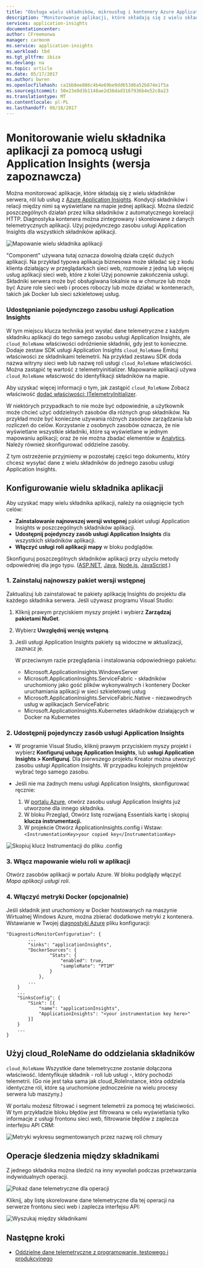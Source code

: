 ```yaml
---
title: "Obsługa wielu składników, mikrousług i kontenery Azure Application Insights | Dokumentacja firmy Microsoft"
description: "Monitorowanie aplikacji, które składają się z wielu składników lub ról, wydajności i użycia."
services: application-insights
documentationcenter: 
author: CFreemanwa
manager: carmonm
ms.service: application-insights
ms.workload: tbd
ms.tgt_pltfrm: ibiza
ms.devlang: na
ms.topic: article
ms.date: 05/17/2017
ms.author: bwren
ms.openlocfilehash: ca1bb8ee886c4b4e69be9dd653d6a52b874e1f5a
ms.sourcegitcommit: 50e23e8d3b1148ae2d36dad3167936b4e52c8a23
ms.translationtype: MT
ms.contentlocale: pl-PL
ms.lasthandoff: 08/18/2017
---
```

# <a name="monitor-multi-component-applications-with-application-insights-preview"></a>Monitorowanie wielu składnika aplikacji za pomocą usługi Application Insights (wersja zapoznawcza)

Można monitorować aplikacje, które składają się z wielu składników serwera, ról lub usług z [Azure Application Insights](app-insights-overview.md). Kondycji składników i relacji między nimi są wyświetlane na mapie jednej aplikacji. Można śledzić poszczególnych działań przez kilka składników z automatycznego korelacji HTTP. Diagnostyka kontenera można zintegrowany i skorelowane z danych telemetrycznych aplikacji. Użyj pojedynczego zasobu usługi Application Insights dla wszystkich składników aplikacji. 

![Mapowanie wielu składnika aplikacji](./media/app-insights-monitor-multi-role-apps/app-map.png)

"Component" używana tutaj oznacza dowolną działa część dużych aplikacji. Na przykład typowa aplikacja biznesowa może składać się z kodu klienta działający w przeglądarkach sieci web, rozmowie z jedną lub więcej usług aplikacji sieci web, które z kolei Użyj ponownie zakończenia usługi. Składniki serwera może być obsługiwana lokalnie na w chmurze lub może być Azure role sieci web i proces roboczy lub może działać w kontenerach, takich jak Docker lub sieci szkieletowej usług. 

### <a name="sharing-a-single-application-insights-resource"></a>Udostępnianie pojedynczego zasobu usługi Application Insights 

W tym miejscu klucza technika jest wysłać dane telemetryczne z każdym składniku aplikacji do tego samego zasobu usługi Application Insights, ale `cloud_RoleName` właściwości odróżnienie składniki, gdy jest to konieczne. Dodaje zestaw SDK usługi Application Insights `cloud_RoleName` Emituj właściwości ze składnikami telemetrii. Na przykład zestawu SDK doda nazwa witryny sieci web lub nazwę roli usługi `cloud_RoleName` właściwości. Można zastąpić tę wartość z telemetryinitializer. Mapowanie aplikacji używa `cloud_RoleName` właściwość do identyfikacji składników na mapie.

Aby uzyskać więcej informacji o tym, jak zastąpić `cloud_RoleName` Zobacz właściwość [dodać właściwości: ITelemetryInitializer](app-insights-api-filtering-sampling.md#add-properties-itelemetryinitializer).  

W niektórych przypadkach to nie może być odpowiednie, a użytkownik może chcieć użyć oddzielnych zasobów dla różnych grup składników. Na przykład może być konieczne używania różnych zasobów zarządzania lub rozliczeń do celów. Korzystanie z osobnych zasobów oznacza, że nie wyświetlane wszystkie składniki, które są wyświetlane w jednym mapowaniu aplikacji; oraz że nie można zbadać elementów w [Analytics](app-insights-analytics.md). Należy również skonfigurować oddzielne zasoby.

Z tym ostrzeżenie przyjmiemy w pozostałej części tego dokumentu, który chcesz wysyłać dane z wielu składników do jednego zasobu usługi Application Insights.

## <a name="configure-multi-component-applications"></a>Konfigurowanie wielu składnika aplikacji

Aby uzyskać mapy wielu składnika aplikacji, należy na osiągnięcie tych celów:

* **Zainstalowanie najnowszej wersji wstępnej** pakiet usługi Application Insights w poszczególnych składników aplikacji. 
* **Udostępnij pojedynczy zasób usługi Application Insights** dla wszystkich składników aplikacji.
* **Włączyć usługi roli aplikacji mapy** w bloku podglądów.

Skonfiguruj poszczególnych składników aplikacji przy użyciu metody odpowiedniej dla jego typu. ([ASP.NET](app-insights-asp-net.md), [Java](app-insights-java-get-started.md), [Node.js](app-insights-nodejs.md), [JavaScript](app-insights-javascript.md).)

### <a name="1-install-the-latest-pre-release-package"></a>1. Zainstaluj najnowszy pakiet wersji wstępnej

Zaktualizuj lub zainstalować te pakiety aplikację Insights do projektu dla każdego składnika serwera. Jeśli używasz programu Visual Studio:

1. Kliknij prawym przyciskiem myszy projekt i wybierz **Zarządzaj pakietami NuGet**. 
2. Wybierz **Uwzględnij wersję wstępną**.
3. Jeśli usługi Application Insights pakiety są widoczne w aktualizacji, zaznacz je. 

    W przeciwnym razie przeglądania i instalowania odpowiedniego pakietu:
    
    * Microsoft.ApplicationInsights.WindowsServer
    * Microsoft.ApplicationInsights.ServiceFabric - składników uruchomiony jako gość plików wykonywalnych i kontenery Docker uruchamiania aplikacji w sieci szkieletowej usług
    * Microsoft.ApplicationInsights.ServiceFabric.Native - niezawodnych usług w aplikacjach ServiceFabric
    * Microsoft.ApplicationInsights.Kubernetes składników działających w Docker na Kubernetes

### <a name="2-share-a-single-application-insights-resource"></a>2. Udostępnij pojedynczy zasób usługi Application Insights

* W programie Visual Studio, kliknij prawym przyciskiem myszy projekt i wybierz **Konfiguruj usługę Application Insights**, lub **usługi Application Insights > Konfiguruj**. Dla pierwszego projektu Kreator można utworzyć zasobu usługi Application Insights. W przypadku kolejnych projektów wybrać tego samego zasobu.
* Jeśli nie ma żadnych menu usługi Application Insights, skonfigurować ręcznie:

   1. W [portalu Azure](https://portal,azure.com), otwórz zasobu usługi Application Insights już utworzone dla innego składnika.
   2. W bloku Przegląd, Otwórz listę rozwijaną Essentials kartę i skopiuj **klucza instrumentacji.**
   3. W projekcie Otwórz ApplicationInsights.config i Wstaw:`<InstrumentationKey>your copied key</InstrumentationKey>`

![Skopiuj klucz Instrumentacji do pliku .config](./media/app-insights-monitor-multi-role-apps/copy-instrumentation-key.png)


### <a name="3-enable-multi-role-application-map"></a>3. Włącz mapowanie wielu roli w aplikacji

Otwórz zasobów aplikacji w portalu Azure. W bloku podglądy włączyć *Mapa aplikacji usługi roli*.

### <a name="4-enable-docker-metrics-optional"></a>4. Włączyć metryki Docker (opcjonalnie) 

Jeśli składnik jest uruchomiony w Docker hostowanych na maszynie Wirtualnej Windows Azure, można zbierać dodatkowe metryki z kontenera. Wstawianie w Twojej [diagnostyki Azure](../monitoring-and-diagnostics/azure-diagnostics.md) pliku konfiguracji:

```
"DiagnosticMonitorConfiguration": {
        ...
        "sinks": "applicationInsights",
        "DockerSources": {
                "Stats": {
                    "enabled": true,
                    "sampleRate": "PT1M"
                }
            },
        ...
    }
    ...   
    "SinksConfig": {
        "Sink": [{
            "name": "applicationInsights",
            "ApplicationInsights": "<your instrumentation key here>"
        }]
    }
    ...
}

```

## <a name="use-cloudrolename-to-separate-components"></a>Użyj cloud_RoleName do oddzielania składników

`cloud_RoleName` Wszystkie dane telemetryczne zostanie dołączona właściwość. Identyfikuje składnik - roli lub usługi -, który pochodzi telemetrii. (Go nie jest taka sama jak cloud_RoleInstance, która oddziela identyczne ról, które są uruchomione jednocześnie na wielu procesy serwera lub maszyny.)

W portalu możesz filtrować i segment telemetrii za pomocą tej właściwości. W tym przykładzie bloku błędów jest filtrowana w celu wyświetlania tylko informacje z usługi frontonu sieci web, filtrowanie błędów z zaplecza interfejsu API CRM:

![Metryki wykresu segmentowanych przez nazwę roli chmury](./media/app-insights-monitor-multi-role-apps/cloud-role-name.png)

## <a name="trace-operations-between-components"></a>Operacje śledzenia między składnikami

Z jednego składnika można śledzić na inny wywołań podczas przetwarzania indywidualnych operacji.


![Pokaż dane telemetryczne dla operacji](./media/app-insights-monitor-multi-role-apps/show-telemetry-for-operation.png)

Kliknij, aby listę skorelowane dane telemetryczne dla tej operacji na serwerze frontonu sieci web i zaplecza interfejsu API:

![Wyszukaj między składnikami](./media/app-insights-monitor-multi-role-apps/search-across-components.png)


## <a name="next-steps"></a>Następne kroki

* [Oddzielne dane telemetryczne z programowanie, testowego i produkcyjnego](app-insights-separate-resources.md)
